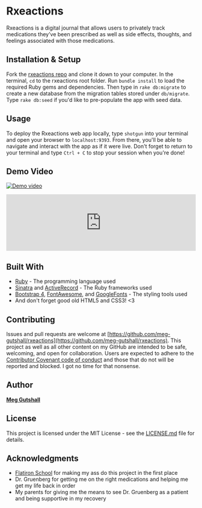 # Rxeactions

Rxeactions is a digital journal that allows users to privately track medications they’ve been prescribed as well as side effects, thoughts, and feelings associated with those medications.

## Installation & Setup

Fork the [rxeactions repo](https://github.com/meg-gutshall/rxeactions) and clone it down to your computer. In the terminal, `cd` to the rxeactions root folder. Run `bundle install` to load the required Ruby gems and dependencies. Then type in `rake db:migrate` to create a new database from the migration tables stored under `db/migrate`. Type `rake db:seed` if you'd like to pre-populate the app with seed data.

## Usage

To deploy the Rxeactions web app locally, type `shotgun` into your terminal and open your browser to `localhost:9393`. From there, you'll be able to navigate and interact with the app as if it were live. Don't forget to return to your terminal and type `Ctrl + C` to stop your session when you're done!

## Demo Video

[![Demo video](https://img.youtube.com/vi/xRKItzdbQwk/0.jpg)](https://youtu.be/xRKItzdbQwk)

<iframe width="100%" frameborder="0" src="https://www.youtube.com/embed/xRKItzdbQwk" allowfullscreen></iframe>

## Built With

* [Ruby](https://www.ruby-lang.org/en/) - The programming language used
* [Sinatra](http://sinatrarb.com/) and [ActiveRecord](https://apidock.com/rails/ActiveRecord/Base) - The Ruby frameworks used
* [Bootstrap 4](https://getbootstrap.com/), [FontAwesome](https://fontawesome.com/), and [GoogleFonts](https://fonts.google.com/) - The styling tools used
* And don't forget good old HTML5 and CSS3! <3

## Contributing

Issues and pull requests are welcome at [https://github.com/meg-gutshall/rxeactions](https://github.com/meg-gutshall/rxeactions). This project as well as all other content on my GitHub are intended to be safe, welcoming, and open for collaboration. Users are expected to adhere to the [Contributor Covenant code of conduct](https://www.contributor-covenant.org/version/1/4/code-of-conduct) and those that do not will be reported and blocked. I got no time for that nonsense.

## Author

**[Meg Gutshall](https://github.com/meg-gutshall/)**

## License

This project is licensed under the MIT License - see the [LICENSE.md](https://github.com/meg-gutshall/rxeactions/blob/master/LICENSE.md) file for details.

## Acknowledgments

* [Flatiron School](https://flatironschool.com/) for making my ass do this project in the first place
* Dr. Gruenberg for getting me on the right medications and helping me get my life back in order
* My parents for giving me the means to see Dr. Gruenberg as a patient and being supportive in my recovery